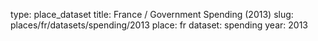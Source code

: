 type: place_dataset
title: France / Government Spending (2013)
slug: places/fr/datasets/spending/2013
place: fr
dataset: spending
year: 2013
